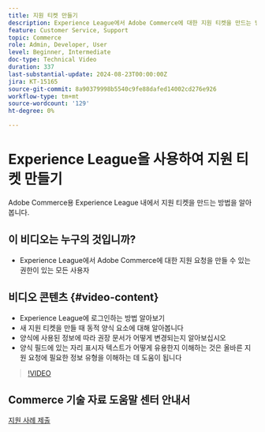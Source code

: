 ```yaml
---
title: 지원 티켓 만들기
description: Experience League에서 Adobe Commerce에 대한 지원 티켓을 만드는 방법을 알아봅니다
feature: Customer Service, Support
topic: Commerce
role: Admin, Developer, User
level: Beginner, Intermediate
doc-type: Technical Video
duration: 337
last-substantial-update: 2024-08-23T00:00:00Z
jira: KT-15165
source-git-commit: 8a90379998b5540c9fe88dafed14002cd276e926
workflow-type: tm+mt
source-wordcount: '129'
ht-degree: 0%

---
```



# Experience League을 사용하여 지원 티켓 만들기

Adobe Commerce용 Experience League 내에서 지원 티켓을 만드는 방법을 알아봅니다.

## 이 비디오는 누구의 것입니까?

* Experience League에서 Adobe Commerce에 대한 지원 요청을 만들 수 있는 권한이 있는 모든 사용자

## 비디오 콘텐츠 {#video-content}

* Experience League에 로그인하는 방법 알아보기
* 새 지원 티켓을 만들 때 동적 양식 요소에 대해 알아봅니다
* 양식에 사용된 정보에 따라 권장 문서가 어떻게 변경되는지 알아보십시오
* 양식 필드에 있는 자리 표시자 텍스트가 어떻게 유용한지 이해하는 것은 올바른 지원 요청에 필요한 정보 유형을 이해하는 데 도움이 됩니다

>[!VIDEO](https://video.tv.adobe.com/v/3433065?learn=on)

## Commerce 기술 자료 도움말 센터 안내서

[지원 사례 제출](https://experienceleague.adobe.com/en/docs/commerce-knowledge-base/kb/help-center-guide/magento-help-center-user-guide#support-case)
